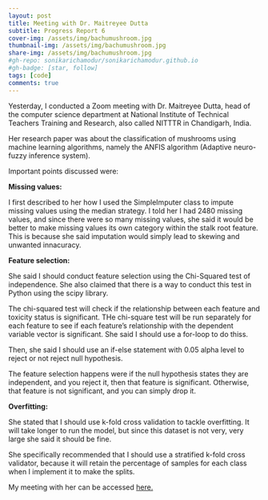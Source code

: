 ```yaml
---
layout: post
title: Meeting with Dr. Maitreyee Dutta
subtitle: Progress Report 6
cover-img: /assets/img/bachumushroom.jpg
thumbnail-img: /assets/img/bachumushroom.jpg
share-img: /assets/img/bachumushroom.jpg
#gh-repo: sonikarichamodur/sonikarichamodur.github.io
#gh-badge: [star, follow]
tags: [code]
comments: true
---
```

Yesterday, I conducted a Zoom meeting with Dr. Maitreyee Dutta, head of the computer science department at National Institute of Technical Teachers Training and Research, also called NITTTR in Chandigarh, India.

Her research paper was about the classification of mushrooms using machine learning algorithms, namely the ANFIS algorithm (Adaptive neuro-fuzzy inference system). 

Important points discussed were:

<b>Missing values:</b>

I first described to her how I used the SimpleImputer class to impute missing values using the median strategy. I told her I had 2480 missing values, and since there were so many missing values, she said it would be better to make missing values its own category within the stalk root feature. This is because she said imputation would simply lead to skewing and unwanted innacuracy. 

<b>Feature selection:</b>

She said I should conduct feature selection using the Chi-Squared test of independence. She also claimed that there is a way to conduct this test in Python using the scipy library. 

The chi-squared test will check if the relationship between each feature and toxicity status is significant. THe chi-square test will be run separately for each feature to see if each feature’s relationship with the dependent variable vector is significant. She said I should use a for-loop to do thiss. 

Then, she said I should use an if-else statement with 0.05 alpha level to reject or not reject null hypothesis. 

The feature selection happens were if the null hypothesis states they are independent, and you reject it, then that feature is significant. Otherwise, that feature is not significant, and you can simply drop it. 

<b>Overfitting:</b>

She stated that I should use k-fold cross validation to tackle overfitting. It will take longer to run the model, but since this dataset is not very, very large she said it should be fine. 

She specifically recommended that I should use a stratified k-fold cross validator, because it will retain the percentage of samples for each class when I implement it to make the splits. 


My meeting with her can be accessed <a href="https://drive.google.com/file/d/1R5dHR0xCfMqjKcm2LJldb3vuW84l2ZHk/view?usp=sharing">here.</a> 